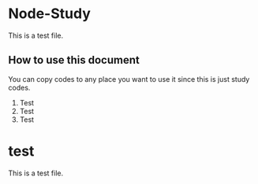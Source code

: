 # Node-Study #
This is a test file.

## How to use this document ##
You can copy codes to any place you want to use it since this is just study codes.
1.  Test
2.  Test
3.  Test

# test #
This is a test file.


